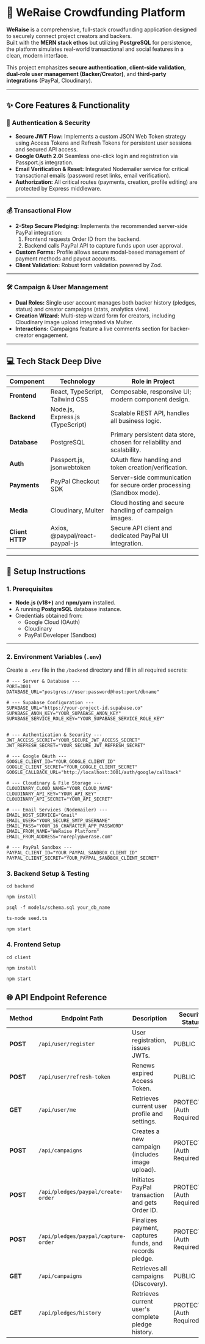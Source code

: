 # 👥 WeRaise Crowdfunding Platform

**WeRaise** is a comprehensive, full-stack crowdfunding application designed to securely connect project creators and backers.  
Built with the **MERN stack ethos** but utilizing **PostgreSQL** for persistence, the platform simulates real-world transactional and social features in a clean, modern interface.

This project emphasizes **secure authentication**, **client-side validation**, **dual-role user management (Backer/Creator)**, and **third-party integrations** (PayPal, Cloudinary).

---

## ✨ Core Features & Functionality

### 🔐 Authentication & Security

- **Secure JWT Flow:** Implements a custom JSON Web Token strategy using Access Tokens and Refresh Tokens for persistent user sessions and secured API access.  
- **Google OAuth 2.0:** Seamless one-click login and registration via Passport.js integration.  
- **Email Verification & Reset:** Integrated Nodemailer service for critical transactional emails (password reset links, email verification).  
- **Authorization:** All critical routes (payments, creation, profile editing) are protected by Express middleware.

---

### 💰 Transactional Flow

- **2-Step Secure Pledging:** Implements the recommended server-side PayPal integration:  
  1. Frontend requests Order ID from the backend.  
  2. Backend calls PayPal API to capture funds upon user approval.  
- **Custom Forms:** Profile allows secure modal-based management of payment methods and payout accounts.  
- **Client Validation:** Robust form validation powered by Zod.

---

### 🛠️ Campaign & User Management

- **Dual Roles:** Single user account manages both backer history (pledges, status) and creator campaigns (stats, analytics view).  
- **Creation Wizard:** Multi-step wizard form for creators, including Cloudinary image upload integrated via Multer.  
- **Interactions:** Campaigns feature a live comments section for backer-creator engagement.

---

## 💻 Tech Stack Deep Dive

| **Component** | **Technology** | **Role in Project** |
|----------------|----------------|----------------------|
| **Frontend** | React, TypeScript, Tailwind CSS | Composable, responsive UI; modern component design. |
| **Backend** | Node.js, Express.js (TypeScript) | Scalable REST API, handles all business logic. |
| **Database** | PostgreSQL | Primary persistent data store, chosen for reliability and scalability. |
| **Auth** | Passport.js, jsonwebtoken | OAuth flow handling and token creation/verification. |
| **Payments** | PayPal Checkout SDK | Server-side communication for secure order processing (Sandbox mode). |
| **Media** | Cloudinary, Multer | Cloud hosting and secure handling of campaign images. |
| **Client HTTP** | Axios, @paypal/react-paypal-js | Secure API client and dedicated PayPal UI integration. |

---

## 🚀 Setup Instructions

### 1. Prerequisites

- **Node.js (v18+)** and **npm/yarn** installed.  
- A running **PostgreSQL** database instance.  
- Credentials obtained from:
  - Google Cloud (OAuth)
  - Cloudinary
  - PayPal Developer (Sandbox)

---

### 2. Environment Variables (`.env`)

Create a `.env` file in the `/backend` directory and fill in all required secrets:

```env
# --- Server & Database ---
PORT=3001
DATABASE_URL="postgres://user:password@host:port/dbname"

# --- Supabase Configuration ---
SUPABASE_URL="https://your-project-id.supabase.co"
SUPABASE_ANON_KEY="YOUR_SUPABASE_ANON_KEY"
SUPABASE_SERVICE_ROLE_KEY="YOUR_SUPABASE_SERVICE_ROLE_KEY"


# --- Authentication & Security ---
JWT_ACCESS_SECRET="YOUR_SECURE_JWT_ACCESS_SECRET"
JWT_REFRESH_SECRET="YOUR_SECURE_JWT_REFRESH_SECRET"

# --- Google OAuth ---
GOOGLE_CLIENT_ID="YOUR_GOOGLE_CLIENT_ID"
GOOGLE_CLIENT_SECRET="YOUR_GOOGLE_CLIENT_SECRET"
GOOGLE_CALLBACK_URL="http://localhost:3001/auth/google/callback" 

# --- Cloudinary & File Storage ---
CLOUDINARY_CLOUD_NAME="YOUR_CLOUD_NAME"
CLOUDINARY_API_KEY="YOUR_API_KEY"
CLOUDINARY_API_SECRET="YOUR_API_SECRET"

# --- Email Services (Nodemailer) ---
EMAIL_HOST_SERVICE="Gmail" 
EMAIL_USER="YOUR_SECURE_SMTP_USERNAME"
EMAIL_PASS="YOUR_16_CHARACTER_APP_PASSWORD" 
EMAIL_FROM_NAME="WeRaise Platform"
EMAIL_FROM_ADDRESS="noreply@werase.com"

# --- PayPal Sandbox ---
PAYPAL_CLIENT_ID="YOUR_PAYPAL_SANDBOX_CLIENT_ID"
PAYPAL_CLIENT_SECRET="YOUR_PAYPAL_SANDBOX_CLIENT_SECRET"
```

### 3. Backend Setup & Testing

```
cd backend

npm install

psql -f models/schema.sql your_db_name

ts-node seed.ts

npm start
```

### 4. Frontend Setup

```
cd client

npm install

npm start
```

## 🌐 API Endpoint Reference

| **Method** | **Endpoint Path** | **Description** | **Security Status** |
|-------------|-------------------|------------------|---------------------|
| **POST** | `/api/user/register` | User registration, issues JWTs. | PUBLIC |
| **POST** | `/api/user/refresh-token` | Renews expired Access Token. | PUBLIC |
| **GET** | `/api/user/me` | Retrieves current user profile and settings. | PROTECTED (Auth Required) |
| **POST** | `/api/campaigns` | Creates a new campaign (includes image upload). | PROTECTED (Auth Required) |
| **POST** | `/api/pledges/paypal/create-order` | Initiates PayPal transaction and gets Order ID. | PROTECTED (Auth Required) |
| **POST** | `/api/pledges/paypal/capture-order` | Finalizes payment, captures funds, and records pledge. | PROTECTED (Auth Required) |
| **GET** | `/api/campaigns` | Retrieves all campaigns (Discovery). | PUBLIC |
| **GET** | `/api/pledges/history` | Retrieves current user's complete pledge history. | PROTECTED (Auth Required) |
